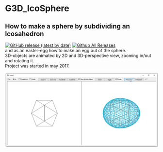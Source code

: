 # G3D_IcoSphere
## How to make a sphere by subdividing an Icosahedron  
[![GitHub release (latest by date)](https://img.shields.io/github/v/release/OlimilO1402/G3D_IcoSphere?style=plastic)](https://github.com/OlimilO1402/G3D_IcoSphere/releases/latest)
[![Github All Releases](https://img.shields.io/github/downloads/OlimilO1402/G3D_IcoSphere/total.svg)](https://github.com/OlimilO1402/G3D_IcoSphere/releases/download/v2.5.0.4/IcoSphere.zip)  
and as an easter-egg how to make an egg out of the sphere.  
3D-objects are animated by 2D and 3D-perspective view, zooming in/out and rotating it.  
Project was started in may 2017.  
  
![IcoSphere.png Image](Resources/IcoSphere.png "IcoSphere.png Image")